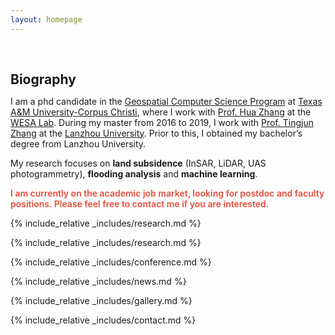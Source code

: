 ```yaml
---
layout: homepage
---
```


<h1 id="about-me"></h1>

<h2 style="margin: 60px 0px 10px;">Biography</h2>

I am a phd candidate in the [Geospatial Computer Science Program](https://www.tamucc.edu/programs/graduate-programs/geospatial-computer-science-phd.php) at [Texas A&M University-Corpus Christi](https://www.tamucc.edu/), where I work with [Prof. Hua Zhang](https://www.tamucc.edu/files/php/views/faculty-details.php?profile=Hua_Zhang) at the [WESA Lab](https://www.wesalab.com/home). During my master from 2016 to 2019, I work with [Prof. Tingjun Zhang](https://scholar.google.com/citations?user=OUllNR0AAAAJ&hl=en) at the [Lanzhou University](https://en.lzu.edu.cn/). Prior to this, I obtained my bachelor’s degree from Lanzhou University. 

My research focuses on **land subsidence** (InSAR, LiDAR, UAS photogrammetry), **flooding analysis** and **machine learning**.

<strong style="color:#e74d3c; font-weight:600"><strong style="color:#e74d3c; font-weight:600">I am currently on the academic job market, looking for postdoc and faculty positions. Please feel free to contact me if you are interested.</strong></strong>

{% include_relative _includes/research.md %}

{% include_relative _includes/research.md %}

{% include_relative _includes/conference.md %}

{% include_relative _includes/news.md %}

{% include_relative _includes/gallery.md %}

{% include_relative _includes/contact.md %}
